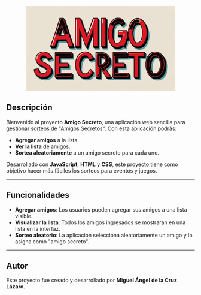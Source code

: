 <p align="center">
  <img src="./assets/logo.png" alt="Logo de Amigo Secreto" width="400"/>
</p>

## Descripción

Bienvenido al proyecto **Amigo Secreto**, una aplicación web sencilla para gestionar sorteos de "Amigos Secretos". Con esta aplicación podrás:

- **Agregar amigos** a la lista.
- **Ver la lista** de amigos.
- **Sortea aleatoriamente** a un amigo secreto para cada uno.

Desarrollado con **JavaScript**, **HTML** y **CSS**, este proyecto tiene como objetivo hacer más fáciles los sorteos para eventos y juegos.

---

## Funcionalidades

- **Agregar amigos**: Los usuarios pueden agregar sus amigos a una lista visible.
- **Visualizar la lista**: Todos los amigos ingresados se mostrarán en una lista en la interfaz.
- **Sorteo aleatorio**: La aplicación selecciona aleatoriamente un amigo y lo asigna como "amigo secreto".

---

## Autor

Este proyecto fue creado y desarrollado por **Miguel Ángel de la Cruz Lázaro**.




